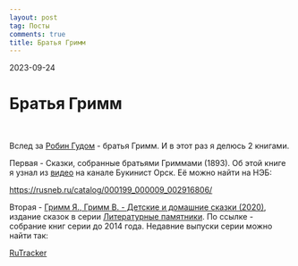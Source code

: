 ```yaml
---
layout: post
tag: Посты
comments: true
title: Братья Гримм
---
```


2023-09-24

# Братья Гримм
<br>

Вслед за [Робин Гудом](/2023/09/23/robin-hood.html) - братья Гримм. И в этот раз я делюсь 2 книгами.

Первая - Сказки, собранные братьями Гриммами (1893). Об этой книге я узнал из [видео](https://www.youtube.com/watch?v=-00Ga1dbADc) на канале Букинист Орск. Её можно найти на НЭБ:

<https://rusneb.ru/catalog/000199_000009_002916806/>

Вторая - [Гримм Я., Гримм В. - Детские и домашние сказки (2020)](https://rutracker.org/forum/viewtopic.php?t=6083757), издание сказок в серии [Литературные памятники](https://rutracker.org/forum/viewtopic.php?t=4767886). По ссылке - собрание книг серии до 2014 года. Недавние выпуски серии можно найти так:

[RuTracker](https://rutracker.org/forum/tracker.php?nm=%D0%9B%D0%B8%D1%82%D0%B5%D1%80%D0%B0%D1%82%D1%83%D1%80%D0%BD%D1%8B%D0%B5%20%D0%BF%D0%B0%D0%BC%D1%8F%D1%82%D0%BD%D0%B8%D0%BA%D0%B8)